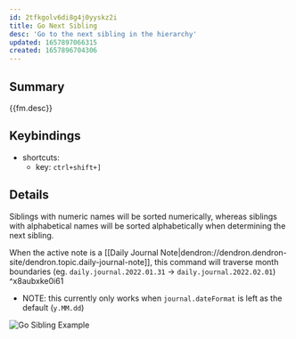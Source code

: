 ```yaml
---
id: 2tfkgolv6di8g4j0yyskz2i
title: Go Next Sibling
desc: 'Go to the next sibling in the hierarchy'
updated: 1657897066315
created: 1657896704306
---
```


## Summary

{{fm.desc}}

## Keybindings
- shortcuts:
  - key: `ctrl+shift+]`

## Details

Siblings with numeric names will be sorted numerically, whereas siblings with alphabetical names will be sorted alphabetically when determining the next sibling.

When the active note is a [[Daily Journal Note|dendron://dendron.dendron-site/dendron.topic.daily-journal-note]], this command will traverse month boundaries (eg. `daily.journal.2022.01.31` -> `daily.journal.2022.02.01`) ^x8aubxke0i61

- NOTE: this currently only works when `journal.dateFormat` is left as the default (`y.MM.dd`) 

![Go Sibling Example](https://foundation-prod-assetspublic53c57cce-8cpvgjldwysl.s3-us-west-2.amazonaws.com/assets/images/hierarchy.go-sibling.gif)
